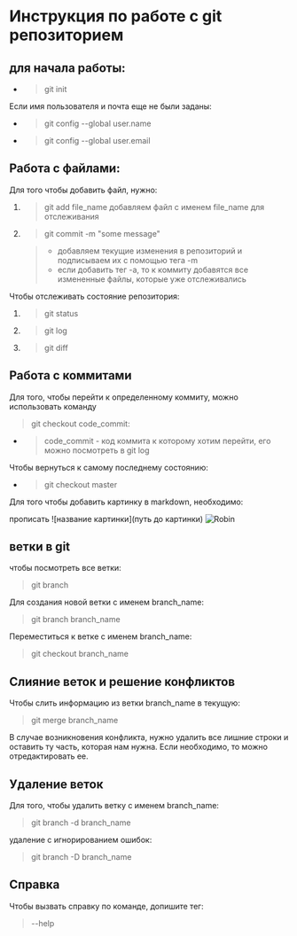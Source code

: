 # Инструкция по работе с git репозиторием

## для начала работы:
* > git init

Если имя пользователя и почта еще не были заданы:

* >git config --global user.name

* >git config --global user.email

## Работа с файлами: 

Для того чтобы добавить файл, нужно: 

1. >git add file_name
    добавляем файл с именем file_name для отслеживания
2. >git commit -m "some message" 

    >* добавляем текущие изменения в репозиторий и подписываем их с помощью тега -m
    >* если добавить тег -а, то к коммиту добавятся все измененные файлы, которые уже отслеживались

Чтобы отслеживать состояние репозитория:

1. >git status
2. >git log
3. >git diff


## Работа с коммитами
Для того, чтобы перейти к определенному коммиту, можно использовать команду
>git checkout code_commit:

* >code_commit - код коммита к которому хотим перейти, его можно посмотреть в  git log

Чтобы вернуться к самому последнему состоянию:

* >git checkout master

Для того чтобы добавить картинку в markdown, необходимо:

прописать ![название картинки](путь до картинки) 
![Robin](Robin.jpg)

## ветки в git

чтобы посмотреть все ветки:
> git branch

Для создания новой ветки с именем branch_name:
> git branch branch_name

Переместиться к ветке с именем branch_name:
> git checkout branch_name

## Слияние веток и решение конфликтов
Чтобы слить информацию из ветки branch_name  в текущую:
> git merge branch_name 

В случае возникновения конфликта, нужно удалить все лишние строки и оставить ту часть, которая нам нужна. Если необходимо, то можно отредактировать ее.

## Удаление веток
Для того, чтобы удалить ветку с именем branch_name:
> git branch -d branch_name

удаление с игнорированием ошибок:
> git branch -D branch_name

## Справка
Чтобы вызвать справку по команде, допишите тег:
> --help

